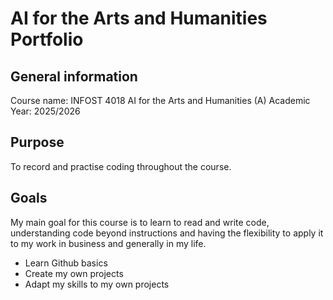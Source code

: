 # AI for the Arts and Humanities Portfolio

## General information
Course name: INFOST 4018 AI for the Arts and Humanities (A)
Academic Year: 2025/2026

## Purpose
To record and practise coding throughout the course.

## Goals
My main goal for this course is to learn to read and write code, understanding code beyond instructions and having the flexibility to apply it to my work in business and generally in my life. 
- Learn Github basics
- Create my own projects 
- Adapt my skills to my own projects

